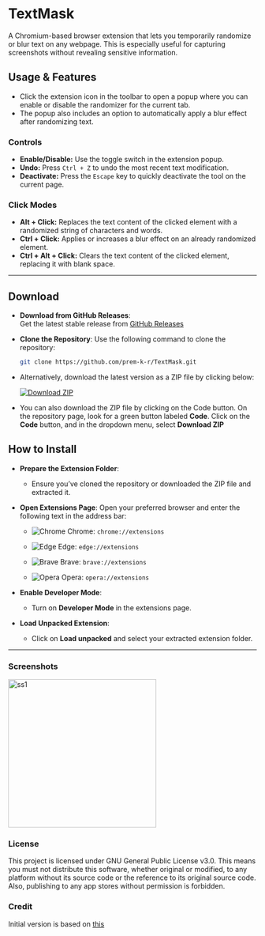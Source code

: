 # TextMask

A Chromium-based browser extension that lets you temporarily randomize or blur text on any webpage. This is especially useful for capturing screenshots without revealing sensitive information.

## Usage & Features

- Click the extension icon in the toolbar to open a popup where you can enable or disable the randomizer for the current tab.
- The popup also includes an option to automatically apply a blur effect after randomizing text.

### Controls

- **Enable/Disable:** Use the toggle switch in the extension popup.
- **Undo:** Press `Ctrl + Z` to undo the most recent text modification.
- **Deactivate:** Press the `Escape` key to quickly deactivate the tool on the current page.

### Click Modes

- **Alt + Click:** Replaces the text content of the clicked element with a randomized string of characters and words.
- **Ctrl + Click:** Applies or increases a blur effect on an already randomized element.
- **Ctrl + Alt + Click:** Clears the text content of the clicked element, replacing it with blank space.

---

## Download

- **Download from GitHub Releases**:  
  Get the latest stable release from [GitHub Releases](https://github.com/prem-k-r/TextMask/releases/latest)

- **Clone the Repository**:
    Use the following command to clone the repository:

    ```bash
    git clone https://github.com/prem-k-r/TextMask.git

    ```

- Alternatively, download the latest version as a ZIP file by clicking below:

    [![Download ZIP](https://img.shields.io/badge/Download-ZIP-blue.svg)](https://github.com/prem-k-r/TextMask/archive/refs/heads/main.zip)

- You can also download the ZIP file by clicking on the Code button. On the repository page, look for a green button labeled **Code**. Click on the **Code** button, and in the dropdown menu, select **Download ZIP**

## How to Install

- **Prepare the Extension Folder**:

  - Ensure you’ve cloned the repository or downloaded the ZIP file and extracted it.

- **Open Extensions Page**:
     Open your preferred browser and enter the following text in the address bar:

  - ![Chrome](https://img.icons8.com/color/20/000000/chrome--v1.png) Chrome: `chrome://extensions`

  - ![Edge](https://img.icons8.com/?size=20&id=dGm9KIZPpukc&format=png&color=000000) Edge: `edge://extensions`

  - ![Brave](https://img.icons8.com/color/20/000000/brave-web-browser.png) Brave: `brave://extensions`

  - ![Opera](https://img.icons8.com/color/20/000000/opera--v1.png) Opera: `opera://extensions`

- **Enable Developer Mode**:

  - Turn on **Developer Mode** in the extensions page.

- **Load Unpacked Extension**:
  - Click on **Load unpacked** and select your extracted extension folder.

---

### Screenshots

<img src="https://github.com/user-attachments/assets/1313de8e-c177-4f2d-a13e-6274160565e3" alt="ss1" height="300"/>

### License

This project is licensed under GNU General Public License v3.0.
This means you must not distribute this software, whether original or modified, to any platform without its source code or the reference to its original source code.
Also, publishing to any app stores without permission is forbidden.

### Credit

Initial version is based on [this](https://github.com/ThioJoe/Simple-Chrome-Extension-Utilities/tree/8e2821e24f0d366fc0511bbe63b3c3ea864f4ea3/Click%20To%20Randomize%20Text/Extension)

